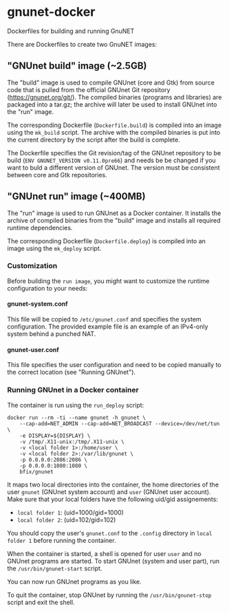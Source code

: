 # gnunet-docker
Dockerfiles for building and running GnuNET

There are Dockerfiles to create two GnuNET images:

## "GNUnet build" image (~2.5GB)

The "build" image is used to compile GNUnet (core and Gtk) from source code
that is pulled from the official GNUnet Git repository (https://gnunet.org/git/).
The compiled binaries (programs and libraries) are packaged into a tar.gz; the
archive will later be used to install GNUnet into the "run" image.

The corresponding Dockerfile (`Dockerfile.build`) is compiled into an image
using the `mk_build` script. The archive with the compiled binaries is put
into the current directory by the script after the build is complete.

The Dockerfile specifies the Git revision/tag of the GNUnet repository to be
build (`ENV GNUNET_VERSION v0.11.0pre66`) and needs be be changed if you want
to buld a different version of GNUnet. The version must be consistent between
core and Gtk repositories.

## "GNUnet run" image (~400MB)

The "run" image is used to run GNUnet as a Docker container. It installs the
archive of compiled binaries from the "build" image and installs all
required runtime dependencies.

The corresponding Dockerfile (`Dockerfile.deploy`) is compiled into an image
using the `mk_deploy` script.

### Customization

Before building the `run image`, you might want to customize the runtime
configuration to your needs:

#### gnunet-system.conf

This file will be copied to `/etc/gnunet.conf` and specifies the system
configuration. The provided example file is an example of an IPv4-only
system behind a punched NAT.

#### gnunet-user.conf

This file specifies the user configuration and need to be copied manually
to the correct location (see "Running GNUnet").

### Running GNUnet in a Docker container

The container is run using the `run_deploy` script:

    docker run --rm -ti --name gnunet -h gnunet \
        --cap-add=NET_ADMIN --cap-add=NET_BROADCAST --device=/dev/net/tun \
        -e DISPLAY=${DISPLAY} \
        -v /tmp/.X11-unix:/tmp/.X11-unix \
        -v <local folder 1>:/home/user \
        -v <local folder 2>:/var/lib/gnunet \
        -p 0.0.0.0:2086:2086 \
        -p 0.0.0.0:1080:1080 \
        bfix/gnunet

It maps two local directories into the container, the home directories of the
user `gnunet` (GNUnet system account) and `user` (GNUnet user account). Make
sure that your local folders have the following uid/gid assignements:

* `local folder 1`: (uid=1000/gid=1000)
* `local folder 2`: (uid=102/gid=102)

You should copy the user's `gnunet.conf` to the `.config` directory in
`local folder 1` before running the container.

When the container is started, a shell is opened for user `user` and no GNUnet
programs are started. To start GNUnet (system and user part), run the
`/usr/bin/gnunet-start` script.

You can now run GNUnet programs as you like.

To quit the container, stop GNUnet by running the `/usr/bin/gnunet-stop` script
and exit the shell.

